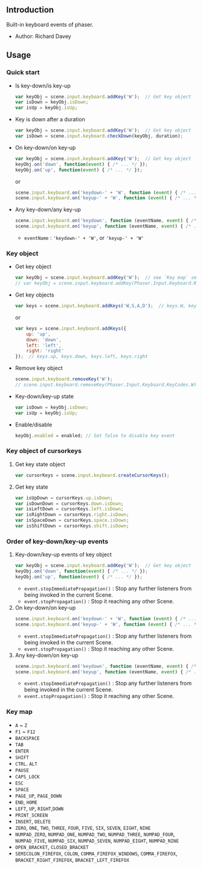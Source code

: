 ## Introduction

Built-in keyboard events of phaser.

- Author: Richard Davey

## Usage

### Quick start

- Is key-down/is key-up
    ```javascript
    var keyObj = scene.input.keyboard.addKey('W');  // Get key object
    var isDown = keyObj.isDown;
    var isUp = keyObj.isUp;
    ```
- Key is down after a duration
    ```javascript
    var keyObj = scene.input.keyboard.addKey('W');  // Get key object
    var isDown = scene.input.keyboard.checkDown(keyObj, duration);
    ```
- On key-down/on key-up
    ```javascript
    var keyObj = scene.input.keyboard.addKey('W');  // Get key object
    keyObj.on('down', function(event) { /* ... */ });
    keyObj.on('up', function(event) { /* ... */ });
    ```
    or
    ```javascript
    scene.input.keyboard.on('keydown-' + 'W', function (event) { /* ... */ });
    scene.input.keyboard.on('keyup-' + 'W', function (event) { /* ... */ });
    ```
- Any key-down/any key-up
    ```javascript
    scene.input.keyboard.on('keydown', function (eventName, event) { /* ... */ });
    scene.input.keyboard.on('keyup', function (eventName, event) { /* ... */ });
    ```
    - `eventName` : `'keydown-' + 'W'`, or `'keyup-' + 'W'`

### Key object

- Get key object
    ```javascript
    var keyObj = scene.input.keyboard.addKey('W');  // see `Key map` section
    // var keyObj = scene.input.keyboard.addKey(Phaser.Input.Keyboard.KeyCodes.W);
    ```
- Get key objects
    ```javascript
    var keys = scene.input.keyboard.addKeys('W,S,A,D');  // keys.W, keys.S, keys.A, keys.D
    ```
    or
    ```javascript
    var keys = scene.input.keyboard.addKeys({
        up: 'up',
        down: 'down',
        left: 'left',
        right: 'right'
    });  // keys.up, keys.down, keys.left, keys.right
    ```
- Remove key object
    ```javascript
    scene.input.keyboard.removeKey('W');
    // scene.input.keyboard.removeKey(Phaser.Input.Keyboard.KeyCodes.W);
    ```
- Key-down/key-up state
    ```javascript
    var isDown = keyObj.isDown;
    var isUp = keyObj.isUp;
    ```
- Enable/disable
    ```javascript
    keyObj.enabled = enabled; // Set false to disable key event
    ```

### Key object of cursorkeys

1. Get key state object
    ```javascript
    var cursorKeys = scene.input.keyboard.createCursorKeys();
    ```
1. Get key state
    ```javascript
    var isUpDown = cursorKeys.up.isDown;
    var isDownDown = cursorKeys.down.isDown;
    var isLeftDown = cursorKeys.left.isDown;
    var isRightDown = cursorKeys.right.isDown;
    var isSpaceDown = cursorKeys.space.isDown;
    var isShiftDown = cursorKeys.shift.isDown;
    ```

### Order of key-down/key-up events

1. Key-down/key-up events of key object
    ```javascript
    var keyObj = scene.input.keyboard.addKey('W');  // Get key object
    keyObj.on('down', function(event) { /* ... */ });
    keyObj.on('up', function(event) { /* ... */ });
    ```
    - `event.stopImmediatePropagation()` : Stop any further listeners from being invoked in the current Scene.
    - `event.stopPropagation()` : Stop it reaching any other Scene.
1. On key-down/on key-up
    ```javascript
    scene.input.keyboard.on('keydown-' + 'W', function (event) { /* ... */ });
    scene.input.keyboard.on('keyup-' + 'W', function (event) { /* ... */ });
    ```
    - `event.stopImmediatePropagation()` : Stop any further listeners from being invoked in the current Scene.
    - `event.stopPropagation()` : Stop it reaching any other Scene.    
1. Any key-down/on key-up
    ```javascript
    scene.input.keyboard.on('keydown', function (eventName, event) { /* ... */ });
    scene.input.keyboard.on('keyup', function (eventName, event) { /* ... */ });
    ```
    - `event.stopImmediatePropagation()` : Stop any further listeners from being invoked in the current Scene.
    - `event.stopPropagation()` : Stop it reaching any other Scene.

### Key map

- `A` ~ `Z`
- `F1` ~ `F12`
- `BACKSPACE`
- `TAB`
- `ENTER`
- `SHIFT`
- `CTRL`. `ALT`
- `PAUSE`
- `CAPS_LOCK`
- `ESC`
- `SPACE`
- `PAGE_UP`, `PAGE_DOWN`
- `END`, `HOME`
- `LEFT`, `UP`, `RIGHT`,`DOWN`
- `PRINT_SCREEN`
- `INSERT`, `DELETE`
- `ZERO`, `ONE`, `TWO`, `THREE`, `FOUR`, `FIVE`, `SIX`, `SEVEN`, `EIGHT`, `NINE`
- `NUMPAD_ZERO`, `NUMPAD_ONE`, `NUMPAD_TWO`, `NUMPAD_THREE`, `NUMPAD_FOUR`, `NUMPAD_FIVE`, `NUMPAD_SIX`, `NUMPAD_SEVEN`, `NUMPAD_EIGHT`, `NUMPAD_NINE`
- `OPEN_BRACKET`, `CLOSED_BRACKET`
- `SEMICOLON_FIREFOX`, `COLON`, `COMMA_FIREFOX_WINDOWS`, `COMMA_FIREFOX`, `BRACKET_RIGHT_FIREFOX`, `BRACKET_LEFT_FIREFOX`